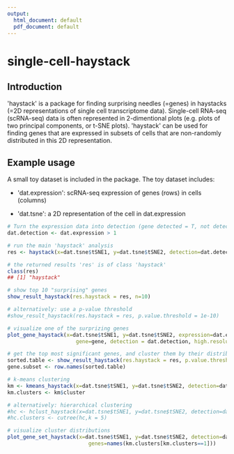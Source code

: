 ```yaml
---
output:
  html_document: default
  pdf_document: default
---
```

# single-cell-haystack

## Introduction
'haystack' is a package for finding surprising needles (=genes) in haystacks (=2D representations of single cell transcriptome data). Single-cell RNA-seq (scRNA-seq) data is often represented in 2-dimentional plots (e.g. plots of two principal components, or t-SNE plots). 'haystack' can be used for finding genes that are expressed in subsets of cells that are non-randomly distributed in this 2D representation.

## Example usage

A small toy dataset is included in the package. The toy dataset includes:

- 'dat.expression': scRNA-seq expression of genes (rows) in cells (columns)

- 'dat.tsne':       a 2D representation of the cell in dat.expression

``` r
# Turn the expression data into detection (gene detected = T, not detected = F)
dat.detection <- dat.expression > 1

# run the main 'haystack' analysis
res <- haystack(x=dat.tsne$tSNE1, y=dat.tsne$tSNE2, detection=dat.detection)

# the returned results 'res' is of class 'haystack'
class(res)
## [1] "haystack"

# show top 10 "surprising" genes
show_result_haystack(res.haystack = res, n=10)

# alternatively: use a p-value threshold
#show_result_haystack(res.haystack = res, p.value.threshold = 1e-10)

# visualize one of the surprizing genes
plot_gene_haystack(x=dat.tsne$tSNE1, y=dat.tsne$tSNE2, expression=dat.expression, 
                      gene=gene, detection = dat.detection, high.resolution = T)

# get the top most significant genes, and cluster them by their distribution pattern in the 2D plot
sorted.table <- show_result_haystack(res.haystack = res, p.value.threshold = 1e-10)
gene.subset <- row.names(sorted.table)

# k-means clustering
km <- kmeans_haystack(x=dat.tsne$tSNE1, y=dat.tsne$tSNE2, detection=dat.detection, genes=gene.subset, k=5)
km.clusters <- km$cluster

# alternatively: hierarchical clustering
#hc <- hclust_haystack(x=dat.tsne$tSNE1, y=dat.tsne$tSNE2, detection=dat.detection, genes=gene.subset)
#hc.clusters <- cutree(hc,k = 5)

# visualize cluster distributions
plot_gene_set_haystack(x=dat.tsne$tSNE1, y=dat.tsne$tSNE2, detection=dat.detection, 
                          genes=names(km.clusters[km.clusters==1]))

```

